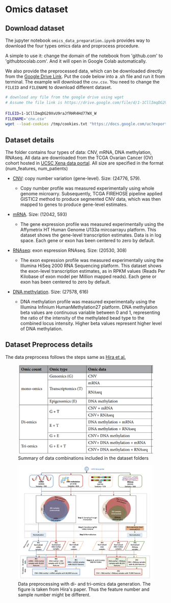 # Omics dataset

## Download dataset
The jupyter notebook `omics_data_preparation.ipynb` provides way to download the four types omics data and proprocess procedure. 

A simple to use it: change the domain of the notebook from 'github.com' to 'githubtocolab.com'. And it will open in Google Colab automatically.

We also provide the preprocessed data, which can be downloaded directly from the [Google Drive Link](https://drive.google.com/drive/folders/1-I54hMQOTHLTsKpf26pe_yDyIp-2HoB5?usp=sharing). Put the code below into a .sh file and run it from terminal. The example will download the `cnv.csv`. You need to change the `FILEID` and `FILENAME` to download different dataset.

```bash
# download any file from the google drive using wget
# Assume the file link is https://drive.google.com/file/d/1-1CllImqDG29XvU9raJfRHR4Hd77WX_W/view?usp=sharing

FILEID=1-1CllImqDG29XvU9raJfRHR4Hd77WX_W
FILENAME='cnv.csv'
wget --load-cookies /tmp/cookies.txt "https://docs.google.com/uc?export=download&confirm=$(wget --quiet --save-cookies /tmp/cookies.txt --keep-session-cookies --no-check-certificate 'https://docs.google.com/uc?export=download&id=$FILEID' -O- | sed -rn 's/.*confirm=([0-9A-Za-z_]+).*/\1\n/p')&id=$FILEID" -O $FILENAME && rm -rf /tmp/cookies.txt
```

## Dataset details

The folder contains four types of data: CNV, mRNA, DNA methylation, RNAseq. All data are downloaded from the TCGA Ovarian Cancer (OV) cohort hosted in [UCSC Xena data portal](https://xenabrowser.net/datapages/). All size are specified in the format (num_features, num_patients)

* [CNV](https://xenabrowser.net/datapages/?dataset=TCGA.OV.sampleMap%2FGistic2_CopyNumber_Gistic2_all_data_by_genes&host=https%3A%2F%2Ftcga.xenahubs.net&removeHub=https%3A%2F%2Fxena.treehouse.gi.ucsc.edu%3A443): copy number variation (gene-level). Size: (24776, 579).
    * Copy number profile was measured experimentally using whole genome microarry. Subsequently, TCGA FIREHOSE pipeline applied GISTIC2 method to produce segmented CNV data, which was then mapped to genes to produce gene-level estimates. 

* [mRNA](https://xenabrowser.net/datapages/?dataset=TCGA.OV.sampleMap%2FHT_HG-U133A&host=https%3A%2F%2Ftcga.xenahubs.net&removeHub=https%3A%2F%2Fxena.treehouse.gi.ucsc.edu%3A443). Size: (12042, 593)
    * The gene expression profile was measured experimentally using the Affymetrix HT Human Genome U133a mircoarrayu platform. This dataset shows the gene-level transcription estimates. Data is in log space. Each gene or exon has been centered to zero by default. 

* [RNAseq](https://xenabrowser.net/datapages/?dataset=TCGA.OV.sampleMap%2FHiSeqV2_exon&host=https%3A%2F%2Ftcga.xenahubs.net&removeHub=https%3A%2F%2Fxena.treehouse.gi.ucsc.edu%3A443): exon espression RNAseq. Size: (20530, 308)
    * The exon expression profile was measured experimentally using the Illumina HiSeq 2000 RNA Sequencing platform. This dataset shows the exon-level transcription estimates, as in RPKM values (Reads Per Kilobase of exon model per Million mapped reads). Each gene or exon has been centered to zero by default. 

* [DNA methylation](https://xenabrowser.net/datapages/?dataset=TCGA.OV.sampleMap%2FHumanMethylation27&host=https%3A%2F%2Ftcga.xenahubs.net&removeHub=https%3A%2F%2Fxena.treehouse.gi.ucsc.edu%3A443). Size: (27578, 616)
    * DNA methylation profile was measured experimentally using the Illumina Infinium HumanMethylation27 platform. DNA methylation beta values are continuous variable between 0 and 1, representing the ratio of the intensity of the methylated bead type to the combined locus intensity. Higher beta values represent higher level of DNA methylation. 

## Dataset Preprocess details
The data preprocess follows the steps same as [Hira et al.](https://www.nature.com/articles/s41598-021-85285-4.pdf)

<figure>
    <img src="./summary_table.png" alt="summary_data">
    <figcaption>Summary of data combinations included in the dataset folders</figcaption>
</figure>   

<figure>
    <img src="./preprocess_flowchart.png " alt="summary_data">
    <figcaption>Data preprocessing with di- and tri-omics data generation. The figure is taken from Hira's paper. Thus the feature number and sample number might be different.</figcaption>
</figure>   

